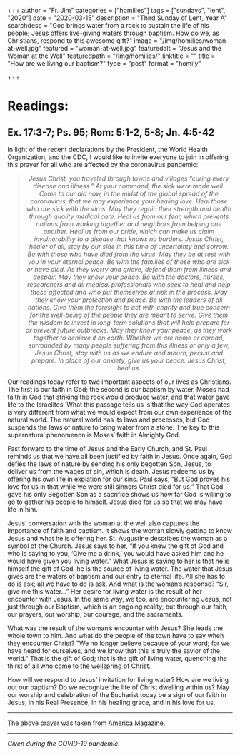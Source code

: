 +++
author = "Fr. Jim"
categories = ["homilies"]
tags = ["sundays", "lent", "2020"]
date = "2020-03-15"
description = "Third Sunday of Lent, Year A"
searchdesc = "God brings water from a rock to sustain the life of his people; Jesus offers live-giving waters through baptism. How do we, as Christians, respond to this awesome gift?"
image = "/img/homilies/woman-at-well.jpg"
featured = "woman-at-well.jpg"
featuredalt = "Jesus and the Woman at the Well"
featuredpath = "/img/homilies/"
linktitle = ""
title = "How are we living our baptism?"
type = "post"
format = "homily"

+++

# Readings:
## Ex. 17:3-7; Ps. 95; Rom: 5:1-2, 5-8; Jn. 4:5-42

In light of the recent declarations by the President, the World Health Organization, and the CDC, I would like to invite everyone to join in offering this prayer for all who are affected by the coronavirus pandemic:

><center><i>Jesus Christ, you traveled through towns and villages “curing every disease and illness.” At your command, the sick were made well. Come to our aid now, in the midst of the global spread of the coronavirus, that we may experience your healing love.
>Heal those who are sick with the virus. May they regain their strength and health through quality medical care.
>Heal us from our fear, which prevents nations from working together and neighbors from helping one another.  
>Heal us from our pride, which can make us claim invulnerability to a disease that knows no borders.  
>Jesus Christ, healer of all, stay by our side in this time of uncertainty and sorrow.  
>Be with those who have died from the virus. May they be at rest with you in your eternal peace.  
>Be with the families of those who are sick or have died. As they worry and grieve, defend them from illness and despair. May they know your peace.  
>Be with the doctors, nurses, researchers and all medical professionals who seek to heal and help those affected and who put themselves at risk in the process. May they know your protection and peace.  
>Be with the leaders of all nations. Give them the foresight to act with charity and true concern for the well-being of the people they are meant to serve. Give them the wisdom to invest in long-term solutions that will help prepare for or prevent future outbreaks. May they know your peace, as they work together to achieve it on earth.  
>Whether we are home or abroad, surrounded by many people suffering from this illness or only a few, Jesus Christ, stay with us as we endure and mourn, persist and prepare. In place of our anxiety, give us your peace.  
>Jesus Christ, heal us.</center></i>  

Our readings today refer to two important aspects of our lives as Christians. The first is our faith in God; the second is our baptism by water. Moses had faith in God that striking the rock would produce water, and that water gave life to the Israelites. What this passage tells us is that the way God operates is very different from what we would expect from our own experience of the natural world. The natural world has its laws and processes, but God suspends the laws of nature to bring water from a stone. The key to this supernatural phenomenon is Moses’ faith in Almighty God.

Fast forward to the time of Jesus and the Early Church, and St. Paul reminds us that we have all been justified by faith in Jesus. Once again, God defies the laws of nature by sending his only begotten Son, Jesus, to deliver us from the wages of sin, which is death. Jesus redeems us by offering his own life in expiation for our sins. Paul says, “But God proves his love for us in that while we were still sinners Christ died for us.” That God gave his only Begotten Son as a sacrifice shows us how far God is willing to go to gather his people to himself. Jesus died for us so that we may have life in him.

Jesus’ conversation with the woman at the well also captures the importance of faith and baptism. It shows the woman slowly getting to know Jesus and what he is offering her. St. Augustine describes the woman as a symbol of the Church. Jesus says to her, “If you knew the gift of God and who is saying to you, ‘Give me a drink,’ you would have asked him and he would have given you living water.” What Jesus is saying to her is that he is himself the gift of God, he is the source of living water. The water that Jesus gives are the waters of baptism and our entry to eternal life. All she has to do is ask; all we have to do is ask. And what is the woman’s response? “Sir, give me this water...” Her desire for living water is the result of her encounter with Jesus. In the same way, we too, are encountering Jesus, not just through our Baptism, which is an ongoing reality, but through our faith, our prayers, our worship, our courage, and the sacraments.

What was the result of the woman’s encounter with Jesus? She leads the whole town to him. And what do the people of the town have to say when they encounter Christ? "We no longer believe because of your word; for we have heard for ourselves, and we know that this is truly the savior of the world." That is the gift of God; that is the gift of living water, quenching the thirst of all who come to the wellspring of Christ.

How will we respond to Jesus’ invitation for living water? How are we living out our baptism? Do we recognize the life of Christ dwelling within us? May our worship and celebration of the Eucharist today be a sign of our faith in Jesus, in his Real Presence, in his healing grace, and in his love for us.

---

The above prayer was taken from [America Magazine.](https://www.americamagazine.org/faith/2020/03/02/coronavirus-prayer)

---
*Given during the COVID-19 pandemic.*